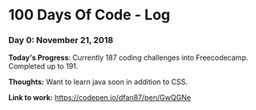# 100 Days Of Code - Log

### Day 0: November 21, 2018 

**Today's Progress**: Currently 187 coding challenges into Freecodecamp. Completed up to 191.

**Thoughts:** Want to learn java soon in addition to CSS.

**Link to work:** https://codepen.io/dfan87/pen/GwQGNe

